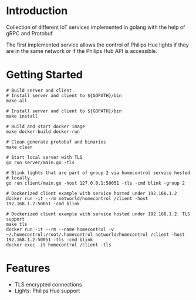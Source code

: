 # Introduction

Collection of different IoT services implemented in golang with the help of
gRPC and Protobuf.

The first implemented service allows the control of Philips Hue lights if
they are in the same network or if the Philips Hub API is accessible.

# Getting Started

    # Build server and client.
    # Install server and client to ${GOPATH}/bin
    make all

    # Install server and client to ${GOPATH}/bin
    make install

    # Build and start docker image
    make docker-build docker-run

    # Clean generate protobuf and binaries
    make clean

    # Start local server with TLS
    go run server/main.go -tls

    # Blink lights that are part of group 2 via homecontrol service hosted
    # locally.
    go run client/main.go -host 127.0.0.1:50051 -tls -cmd blink -group 2

    # Dockerized client example with service hosted under 192.168.1.2
    docker run -it --rm networld/homecontrol /client -host 192.168.1.2:50051 -cmd blink

    # Dockerized client example with service hosted under 192.168.1.2. TLS support
    make tls
    docker run -it --rm --name homecontrol -v ~/.homecontrol:/root/.homecontrol networld/homecontrol /client -host 192.168.1.2:50051 -tls -cmd blink
    docker exec -it homecontrol /client -tls

# Features

* TLS encrypted connections
* Lights: Philips Hue support
